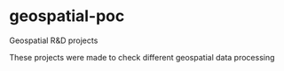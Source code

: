 # geospatial-poc
Geospatial R&amp;D projects

These projects were made to check different geospatial data processing
